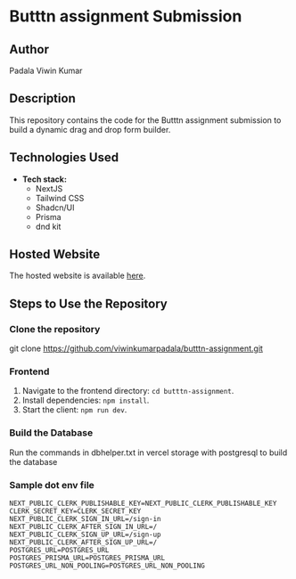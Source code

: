 # Butttn assignment Submission

## Author
Padala Viwin Kumar

## Description

This repository contains the code for the Butttn assignment submission to build a dynamic drag and drop form builder.

## Technologies Used

- **Tech stack:**
  - NextJS
  - Tailwind CSS
  - Shadcn/UI
  - Prisma
  - dnd kit


## Hosted Website

The hosted website is available [here](https://butttn-assignment.vercel.app/).

## Steps to Use the Repository

### Clone the repository
git clone https://github.com/viwinkumarpadala/butttn-assignment.git

### Frontend

1. Navigate to the frontend directory: `cd butttn-assignment`.
2. Install dependencies: `npm install`.
3. Start the client: `npm run dev`.

### Build the Database
Run the commands in dbhelper.txt in vercel storage with postgresql to build the database

### Sample dot env file

```dotenv
NEXT_PUBLIC_CLERK_PUBLISHABLE_KEY=NEXT_PUBLIC_CLERK_PUBLISHABLE_KEY
CLERK_SECRET_KEY=CLERK_SECRET_KEY
NEXT_PUBLIC_CLERK_SIGN_IN_URL=/sign-in
NEXT_PUBLIC_CLERK_AFTER_SIGN_IN_URL=/
NEXT_PUBLIC_CLERK_SIGN_UP_URL=/sign-up
NEXT_PUBLIC_CLERK_AFTER_SIGN_UP_URL=/
POSTGRES_URL=POSTGRES_URL
POSTGRES_PRISMA_URL=POSTGRES_PRISMA_URL
POSTGRES_URL_NON_POOLING=POSTGRES_URL_NON_POOLING



